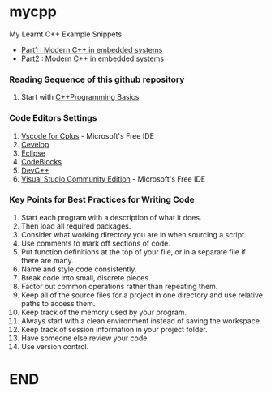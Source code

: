 # mycpp
My Learnt C++ Example Snippets



- [Part1 : Modern C++ in embedded systems](Part1_ModernC++_in_embedded_systems.md)
- [Part2 : Modern C++ in embedded systems](Part2_ModernC++_in_embedded_systems.md)


### Reading Sequence of this github repository
1. Start with [C++Programming Basics](C++_Programming_Basics.md)

### Code Editors Settings
1. [Vscode for Cplus](https://code.visualstudio.com/docs/cpp/config-mingw) - Microsoft's Free IDE
2. [Cevelop](https://www.cevelop.com/)
3. [Eclipse](https://www.eclipse.org/)
4. [CodeBlocks](http://www.codeblocks.org/)
5. [DevC++](http://orwelldevcpp.blogspot.com/)
6. [Visual Studio Community Edition](https://visualstudio.microsoft.com/vs/community/) - Microsoft's Free IDE


### Key Points for Best Practices for Writing Code
1. Start each program with a description of what it does.
1. Then load all required packages.
1. Consider what working directory you are in when sourcing a script.
1. Use comments to mark off sections of code.
1. Put function definitions at the top of your file, or in a separate file if there are many.
1. Name and style code consistently.
1. Break code into small, discrete pieces.
1. Factor out common operations rather than repeating them.
1. Keep all of the source files for a project in one directory and use relative paths to access them.
1. Keep track of the memory used by your program.
1. Always start with a clean environment instead of saving the workspace.
1. Keep track of session information in your project folder.
1. Have someone else review your code.
1. Use version control.


# END
